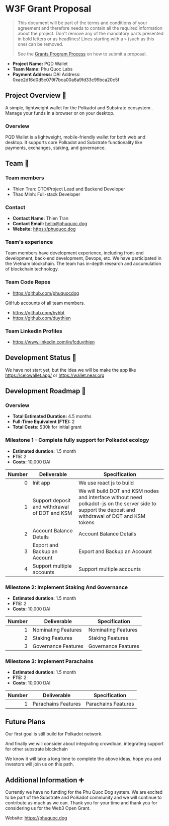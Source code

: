 # W3F Grant Proposal

> This document will be part of the terms and conditions of your agreement and therefore needs to contain all the required information about the project. Don't remove any of the mandatory parts presented in bold letters or as headlines! Lines starting with a `>` (such as this one) can be removed.
>
> See the [Grants Program Process](https://github.com/w3f/Grants-Program/#pencil-process) on how to submit a proposal.

* **Project Name:** PQD Wallet
* **Team Name:** Phu Quoc Labs
* **Payment Address:** DAI Address: 0xae2d16d0d5c079f7bca00a6a9fd33c99bca20c5f


## Project Overview :page_facing_up:

A simple, lightweight wallet for the Polkadot and Substrate ecosystem . Manage your funds in a browser or on your desktop.

### Overview

PQD Wallet is a lightweight, mobile-friendly wallet for both web and desktop. It supports core Polkadot and Substrate functionality like payments, exchanges, staking, and governance.


## Team :busts_in_silhouette:

### Team members

* Thien Tran: CTO/Project Lead and Backend Developer
* Thao Minh: Full-stack Developer

### Contact

* **Contact Name:** Thien Tran
* **Contact Email:** hello@phuquoc.dog
* **Website:** https://phuquoc.dog


### Team's experience

Team members have  development experience, including front-end development, back-end development, Devops, etc. We have participated in the Vietnam blockchain. The team has in-depth research and accumulation of blockchain technology.

### Team Code Repos

* https://github.com/phuquocdog

GitHub accounts of all team members.

* https://github.com/byhbt
* https://github.com/duythien


### Team LinkedIn Profiles

* https://www.linkedin.com/in/fcduythien

## Development Status :open_book:

We have not start yet, but the idea we will be make the app like https://celowallet.app/ or https://wallet.near.org


## Development Roadmap :nut_and_bolt:


### Overview

* **Total Estimated Duration:** 4.5 months
* **Full-Time Equivalent (FTE):**  2
* **Total Costs:** $30k for initial grant

### Milestone 1 - Complete fully support for Polkadot ecology

* **Estimated duration:** 1.5 month
* **FTE:**  2
* **Costs:** 10,000 DAI

| Number | Deliverable | Specification |
| -----: | ----------- | ------------- |
| 0 | Init app | We use react js to build|
| 1 | Support deposit and withdrawal of DOT and KSM | We will build DOT and KSM nodes and interface without need polkadot-js on the server side to support the deposit and withdrawal of DOT and KSM tokens |
| 2 | Account Balance Details | Account Balance Details |
| 3 | Export and Backup an Account| Export and Backup an Account|
| 4 | Support multiple accounts | Support multiple accounts|


### Milestone 2: Implement Staking And Governance

* **Estimated duration:** 1.5 month
* **FTE:**  2
* **Costs:** 10,000 DAI

| Number | Deliverable | Specification |
| -----: | ----------- | ------------- |
| 1 | Nominating Features| Nominating Features |
| 2 | Staking Features | Staking Features|
| 3 | Governance Features | Governance Features |

### Milestone 3: Implement Parachains

* **Estimated duration:** 1.5 month
* **FTE:**  2
* **Costs:** 10,000 DAI

| Number | Deliverable | Specification |
| -----: | ----------- | ------------- |
| 1 | Parachains Features| Parachains Features |


## Future Plans

Our first goal is still build for Polkadot network. 

And finally we will consider about integrating crowdloan, integrating support for other substrate blockchain

We know it will take a long time to complete the above ideas, hope you and investors will join us on this path. 


## Additional Information :heavy_plus_sign:

Currently we have no funding for the Phu Quoc Dog system. We are excited to be part of the Substrate and Polkadot community and we will continue to contribute as much as we can. Thank you for your time and thank you for considering us for the Web3 Open Grant.

Website: https://phuquoc.dog